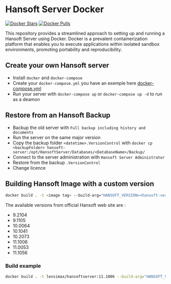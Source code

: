 
# Hansoft Server Docker

[![Docker Stars](https://img.shields.io/docker/stars/lensimax/hansoftserver.svg)](https://hub.docker.com/r/lensimax/hansoftserver)
[![Docker Pulls](https://img.shields.io/docker/pulls/lensimax/hansoftserver
)](https://hub.docker.com/r/lensimax/hansoftserver)

This repository provides a streamlined approach to setting up and running a Hansoft Server using Docker. Docker is a prevalent containerization platform that enables you to execute applications within isolated sandbox environments, promoting portability and reproducibility.

## Create your own Hansoft server

* Install `docker` and `docker-compose`
* Create your `docker-compose.yml` you have an exemple here [docker-compose.yml](docker-compose.yml)
* Run your server with `docker-compose up` or `docker-compose up -d` to run as a deamon

## Restore from an Hansoft Backup

* Backup the old server with `Full backup including history and documents`
* Run the server on the same major version
* Copy the backup folder `<datetime>.VersionControl` with `docker cp <backupFolder> hansoft-server:/opt/HansoftServer/Databases/<DatabaseName>/Backup/`
* Connect to the server administration with `Hansoft Server Administrator`
* Restore from the backup `.VersionControl`
* Change licence

## Building Hansoft Image with a custom version

```bash
docker build . -t <image tag> --build-arg="HANSOFT_VERSION=<hansoft-version>" --no-cache
```

The available versions from official Hansoft web site are :
- 9.2104
- 9.1105
- 10.0064
- 10.1041
- 10.2073
- 11.1006
- 11.0053
- 11.1056

### Build example

```bash
docker build . -t lensimax/hansoftserver:11.1006 --build-arg="HANSOFT_VERSION=11.1006" --no-cache
```
